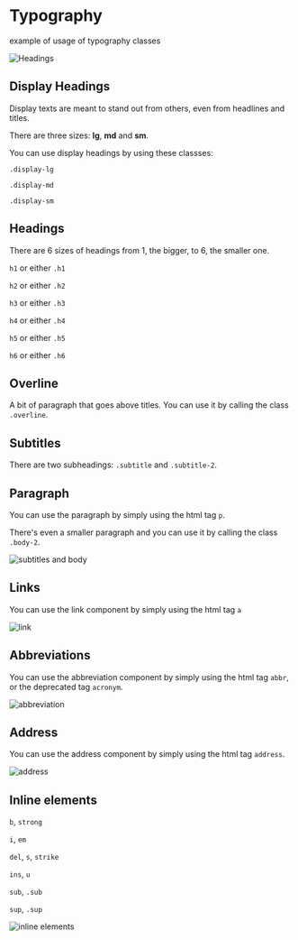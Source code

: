 # Typography

example of usage of typography classes

![Headings](../assets/content/typography/headings.png)

## Display Headings

Display texts are meant to stand out from others, even from headlines and titles.

There are three sizes: **lg**, **md** and **sm**.

You can use display headings by using these classses:

`.display-lg`

`.display-md`

`.display-sm`

## Headings

There are 6 sizes of headings from 1, the bigger, to 6, the smaller one.

`h1` or either `.h1`

`h2` or either `.h2`

`h3` or either `.h3`

`h4` or either `.h4`

`h5` or either `.h5`

`h6` or either `.h6`

## Overline

A bit of paragraph that goes above titles. You can use it by calling the class `.overline`.

## Subtitles

There are two subheadings: `.subtitle` and `.subtitle-2`.

## Paragraph

You can use the paragraph by simply using the html tag `p`.

There's even a smaller paragraph and you can use it by calling the class `.body-2`.

![subtitles and body](../assets/content/typography/sub-headings-body.png)

## Links

You can use the link component by simply using the html tag `a`

![link](../assets/content/typography/links.png)

## Abbreviations

You can use the abbreviation component by simply using the html tag `abbr`, or the deprecated tag `acronym`.

![abbreviation](../assets/content/typography/abbr.png)

## Address

You can use the address component by simply using the html tag `address`.

![address](../assets/content/typography/address.png)

## Inline elements

`b`, `strong`

`i`, `em`

`del`, `s`, `strike`

`ins`, `u`

`sub`, `.sub`

`sup`, `.sup`

![inline elements](../assets/content/typography/inline.png)
